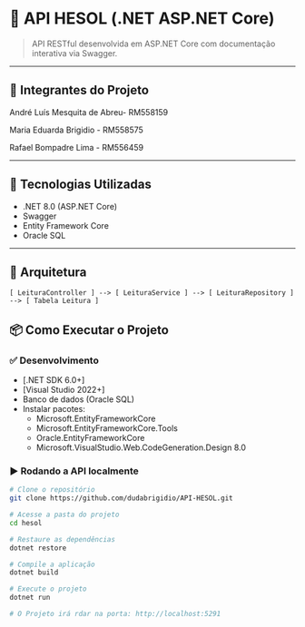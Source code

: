 ﻿# 🧩 API HESOL (.NET ASP.NET Core)

> API RESTful desenvolvida em ASP.NET Core com documentação interativa via Swagger.

---


## 🧪 Integrantes do Projeto

André Luís Mesquita de Abreu- RM558159

Maria Eduarda Brigidio - RM558575 

Rafael Bompadre Lima - RM556459

---


## 🚀 Tecnologias Utilizadas

- .NET 8.0 (ASP.NET Core)
- Swagger
- Entity Framework Core
- Oracle SQL

---
## 🧱 Arquitetura

```plaintext
[ LeituraController ] --> [ LeituraService ] --> [ LeituraRepository ] --> [ Tabela Leitura ]
```

## 📦 Como Executar o Projeto

### ✅ Desenvolvimento

- [.NET SDK 6.0+]
- [Visual Studio 2022+]
- Banco de dados (Oracle SQL)
- Instalar pacotes:
  - Microsoft.EntityFrameworkCore
  - Microsoft.EntityFrameworkCore.Tools
  - Oracle.EntityFrameworkCore
  - Microsoft.VisualStudio.Web.CodeGeneration.Design 8.0


### ▶️ Rodando a API localmente

```bash
# Clone o repositório
git clone https://github.com/dudabrigidio/API-HESOL.git

# Acesse a pasta do projeto
cd hesol

# Restaure as dependências
dotnet restore

# Compile a aplicação
dotnet build

# Execute o projeto
dotnet run

# O Projeto irá rdar na porta: http://localhost:5291

